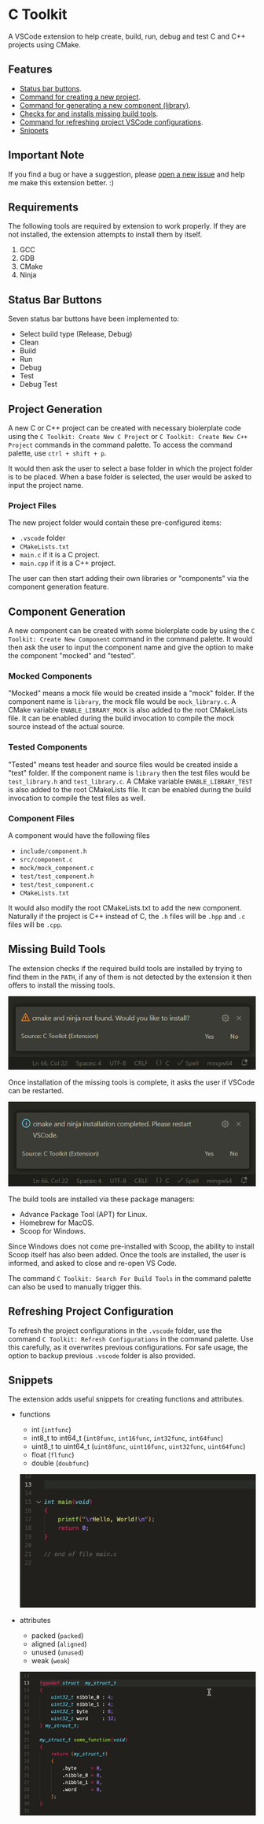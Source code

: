 # C Toolkit

A VSCode extension to help create, build, run, debug and test C and C++ projects
using CMake.

## Features

- [Status bar buttons](#status-bar-buttons).
- [Command for creating a new project](#project-generation).
- [Command for generating a new component (library)](#component-generation).
- [Checks for and installs missing build tools](#missing-build-tools).
- [Command for refreshing project VSCode configurations](#refreshing-project-configuration).
- [Snippets](#snippets)

## Important Note

If you find a bug or have a suggestion, please [open a new issue](https://github.com/usmanmehmood55/c-toolkit/issues)
and help me make this extension better. :)

## Requirements

The following tools are required by extension to work properly. If they are not
installed, the extension attempts to install them by itself.

1. GCC
2. GDB
3. CMake
4. Ninja

## Status Bar Buttons

Seven status bar buttons have been implemented to:

- Select build type (Release, Debug)
- Clean
- Build
- Run
- Debug
- Test
- Debug Test

## Project Generation

A new C or C++ project can be created with necessary biolerplate code using
the `C Toolkit: Create New C Project` or `C Toolkit: Create New C++ Project`
commands in the command palette. To access the command palette, use
`ctrl + shift + p`.

It would then ask the user to select a base folder in which the project
folder is to be placed. When a base folder is selected, the user would be
asked to input the project name.

### Project Files

The new project folder would contain these pre-configured items:

- `.vscode` folder
- `CMakeLists.txt`
- `main.c` if it is a C project.
- `main.cpp` if it is a C++ project.

The user can then start adding their own libraries or "components" via the
component generation feature.

## Component Generation

A new component can be created with some biolerplate code by using the
`C Toolkit: Create New Component` command in the command palette. It
would then ask the user to input the component name and give the option
to make the component "mocked" and "tested".

### Mocked Components

"Mocked" means a mock file would be created inside a "mock" folder. If
the component name is `library`, the mock file would be `mock_library.c`.
A CMake variable `ENABLE_LIBRARY_MOCK` is also added to the root CMakeLists
file. It can be enabled during the build invocation to compile the mock source
instead of the actual source.

### Tested Components

"Tested" means test header and source files would be created inside
a "test" folder. If the component name is `library` then the test files
would be `test_library.h` and `test_library.c`. A CMake variable
`ENABLE_LIBRARY_TEST` is also added to the root CMakeLists file. It can be
enabled during the build invocation to compile the test files as well.

### Component Files

A component would have the following files

- `include/component.h`
- `src/component.c`
- `mock/mock_component.c`
- `test/test_component.h`
- `test/test_component.c`
- `CMakeLists.txt`

It would also modify the root CMakeLists.txt to add the new component. Naturally
if the project is C++ instead of C, the `.h` files will be `.hpp` and `.c` files
will be `.cpp`.

## Missing Build Tools

The extension checks if the required build tools are installed by trying to
find them in the `PATH`, if any of them is not detected by the extension it
then offers to install the missing tools.

![Asks the user for installation of tools](images/tools_ask_installation.PNG)

Once installation of the missing tools is complete, it asks the user if VSCode
can be restarted.

![Tools are installed](images/tools_installed.PNG)

The build tools are installed via these package managers:

- Advance Package Tool (APT) for Linux.
- Homebrew for MacOS.
- Scoop for Windows.

Since Windows does not come pre-installed with Scoop, the ability to install
Scoop itself has also been added. Once the tools are installed, the user is
informed, and asked to close and re-open VS Code.

The command `C Toolkit: Search For Build Tools` in the command palette can also
be used to manually trigger this.

## Refreshing Project Configuration

To refresh the project configurations in the `.vscode` folder, use the command
`C Toolkit: Refresh Configurations` in the command palette. Use this carefully,
as it overwrites previous configurations. For safe usage, the option to backup
previous `.vscode` folder is also provided.

## Snippets

The extension adds useful snippets for creating functions and attributes.

- functions
  - int (`intfunc`)
  - int8_t to int64_t (`int8func`, `int16func`, `int32func`, `int64func`)
  - uint8_t to uint64_t (`uint8func`, `uint16func`, `uint32func`, `uint64func`)
  - float (`flfunc`)
  - double (`doubfunc`)
  
  ![functions snippet](images/functions.gif)

- attributes
  - packed (`packed`)
  - aligned (`aligned`)
  - unused (`unused`)
  - weak (`weak`)
  
  ![attributes snippet](images/attributes.gif)
